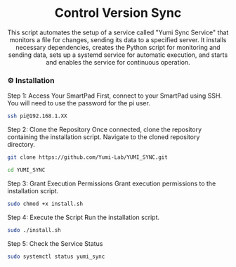 <div align='center'>

<h1>Control Version Sync</h1>
<p>This script automates the setup of a service called "Yumi Sync Service" that monitors a file for changes, sending its data to a specified server. It installs necessary dependencies, creates the Python script for monitoring and sending data, sets up a systemd service for automatic execution, and starts and enables the service for continuous operation.</p>

</div>

### :gear: Installation

Step 1: Access Your SmartPad First, connect to your SmartPad using SSH. You will need to use the password for the pi user.
```bash
ssh pi@192.168.1.XX
```
Step 2: Clone the Repository Once connected, clone the repository containing the installation script. Navigate to the cloned repository directory.
```bash
git clone https://github.com/Yumi-Lab/YUMI_SYNC.git
```

```bash
cd YUMI_SYNC
```

Step 3: Grant Execution Permissions Grant execution permissions to the installation script.
```bash
sudo chmod +x install.sh
```
Step 4: Execute the Script Run the installation script.
```bash
sudo ./install.sh
```
Step 5: Check the Service Status
```bash
sudo systemctl status yumi_sync
```
